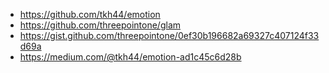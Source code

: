 - https://github.com/tkh44/emotion
- https://github.com/threepointone/glam
- https://gist.github.com/threepointone/0ef30b196682a69327c407124f33d69a
- https://medium.com/@tkh44/emotion-ad1c45c6d28b
